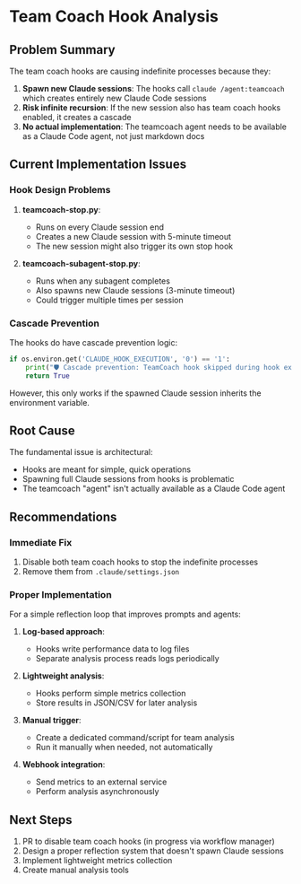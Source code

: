# Team Coach Hook Analysis

## Problem Summary

The team coach hooks are causing indefinite processes because they:

1. **Spawn new Claude sessions**: The hooks call `claude /agent:teamcoach` which creates entirely new Claude Code sessions
2. **Risk infinite recursion**: If the new session also has team coach hooks enabled, it creates a cascade
3. **No actual implementation**: The teamcoach agent needs to be available as a Claude Code agent, not just markdown docs

## Current Implementation Issues

### Hook Design Problems

1. **teamcoach-stop.py**:
   - Runs on every Claude session end
   - Creates a new Claude session with 5-minute timeout
   - The new session might also trigger its own stop hook

2. **teamcoach-subagent-stop.py**:
   - Runs when any subagent completes
   - Also spawns new Claude sessions (3-minute timeout)
   - Could trigger multiple times per session

### Cascade Prevention

The hooks do have cascade prevention logic:
```python
if os.environ.get('CLAUDE_HOOK_EXECUTION', '0') == '1':
    print("🛡️ Cascade prevention: TeamCoach hook skipped during hook execution")
    return True
```

However, this only works if the spawned Claude session inherits the environment variable.

## Root Cause

The fundamental issue is architectural:
- Hooks are meant for simple, quick operations
- Spawning full Claude sessions from hooks is problematic
- The teamcoach "agent" isn't actually available as a Claude Code agent

## Recommendations

### Immediate Fix
1. Disable both team coach hooks to stop the indefinite processes
2. Remove them from `.claude/settings.json`

### Proper Implementation
For a simple reflection loop that improves prompts and agents:

1. **Log-based approach**: 
   - Hooks write performance data to log files
   - Separate analysis process reads logs periodically
   
2. **Lightweight analysis**:
   - Hooks perform simple metrics collection
   - Store results in JSON/CSV for later analysis
   
3. **Manual trigger**:
   - Create a dedicated command/script for team analysis
   - Run it manually when needed, not automatically

4. **Webhook integration**:
   - Send metrics to an external service
   - Perform analysis asynchronously

## Next Steps

1. PR to disable team coach hooks (in progress via workflow manager)
2. Design a proper reflection system that doesn't spawn Claude sessions
3. Implement lightweight metrics collection
4. Create manual analysis tools